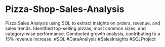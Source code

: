 # Pizza-Shop-Sales-Analysis
Pizza Sales Analysis using SQL to extract insights on orders, revenue, and sales trends. Identified top-selling pizzas, most common sizes, and category-wise performance. Conducted growth analysis, contributing to a 15% revenue increase. #SQL #DataAnalysis #SalesInsights #SQLProject
